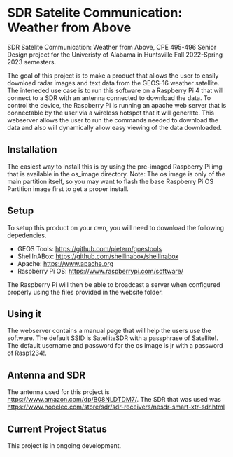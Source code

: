 # SDR Satelite Communication: Weather from Above
SDR Satelite Communication: Weather from Above, CPE 495-496 Senior Design project for the Univeristy of Alabama in Huntsville Fall 2022-Spring 2023 semesters.

The goal of this project is to make a product that allows the user to easily download radar images and text data from the GEOS-16 weather satellite.  The inteneded use case is to run this software on a Raspberry Pi 4 that will connect to a SDR with an antenna connected to download the data.  To control the device, the Raspberry Pi is running an apache web server that is connectable by the user via a wireless hotspot that it will generate.  This webserver allows the user to run the commands needed to download the data and also will dynamically allow easy viewing of the data downloaded.

## Installation
The easiest way to install this is by using the pre-imaged Raspberry Pi img that is available in the os_image directory.  Note: The os image is only of the main partition itself, so you may want to flash the base Raspberry Pi OS Partition image first to get a proper install.

## Setup
To setup this product on your own, you will need to download the following depedencies.
- GEOS Tools: https://github.com/pietern/goestools
- ShellInABox: https://github.com/shellinabox/shellinabox
- Apache: https://www.apache.org
- Raspberry Pi OS: https://www.raspberrypi.com/software/

The Raspberry Pi will then be able to broadcast a server when configured properly using the files provided in the website folder.

## Using it
The webserver contains a manual page that will help the users use the software.  The default SSID is SatelliteSDR with a passphrase of Satellite!.  The default username and password for the os image is jr with a password of Rasp1234!.

## Antenna and SDR
The antenna used for this project is https://www.amazon.com/dp/B08NLDTDM7/.  The SDR that was used was https://www.nooelec.com/store/sdr/sdr-receivers/nesdr-smart-xtr-sdr.html
## Current Project Status
This project is in ongoing development.
